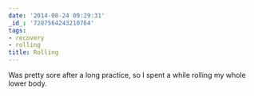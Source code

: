 ```yaml
---
date: '2014-08-24 09:29:31'
_id_: '7287564243210764'
tags:
- recovery
- rolling
title: Rolling
---
```


Was pretty sore after a long practice, so I spent a while rolling my whole lower body.
